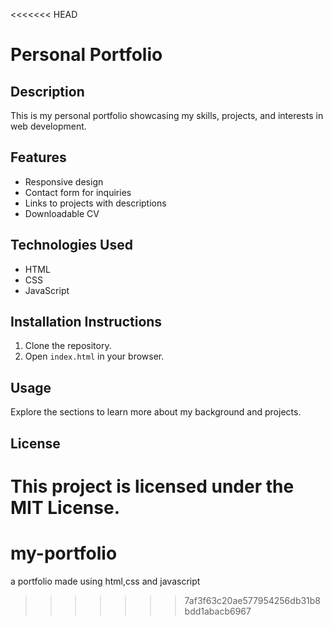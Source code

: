 <<<<<<< HEAD
# Personal Portfolio

## Description
This is my personal portfolio showcasing my skills, projects, and interests in web development.

## Features
- Responsive design
- Contact form for inquiries
- Links to projects with descriptions
- Downloadable CV

## Technologies Used
- HTML
- CSS
- JavaScript

## Installation Instructions
1. Clone the repository.
2. Open `index.html` in your browser.

## Usage
Explore the sections to learn more about my background and projects.

## License
This project is licensed under the MIT License.
=======
# my-portfolio
a portfolio made using html,css and javascript
>>>>>>> 7af3f63c20ae577954256db31b8bdd1abacb6967
